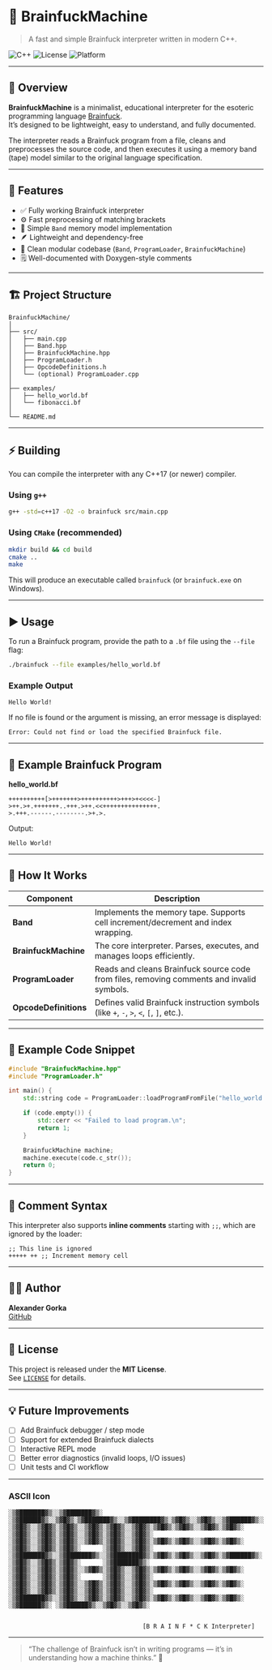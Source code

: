 # 🧠 BrainfuckMachine

> A fast and simple Brainfuck interpreter written in modern C++.

![C++](https://img.shields.io/badge/language-C%2B%2B17-blue)
![License](https://img.shields.io/badge/license-MIT-green)
![Platform](https://img.shields.io/badge/platform-cross--platform-lightgrey)

---

## 📖 Overview

**BrainfuckMachine** is a minimalist, educational interpreter for the esoteric programming language [Brainfuck](https://esolangs.org/wiki/Brainfuck).  
It’s designed to be lightweight, easy to understand, and fully documented.

The interpreter reads a Brainfuck program from a file, cleans and preprocesses the source code, and then executes it using a memory band (tape) model similar to the original language specification.

---

## 🧩 Features

- ✅ Fully working Brainfuck interpreter  
- ⚙️ Fast preprocessing of matching brackets  
- 🧱 Simple `Band` memory model implementation  
- 🪶 Lightweight and dependency-free  
- 🧰 Clean modular codebase (`Band`, `ProgramLoader`, `BrainfuckMachine`)  
- 🗒️ Well-documented with Doxygen-style comments  

---

## 🏗️ Project Structure

```
BrainfuckMachine/
│
├── src/
│   ├── main.cpp
│   ├── Band.hpp
│   ├── BrainfuckMachine.hpp
│   ├── ProgramLoader.h
│   ├── OpcodeDefinitions.h
│   └── (optional) ProgramLoader.cpp
│
├── examples/
│   ├── hello_world.bf
│   └── fibonacci.bf
│
└── README.md
```

---

## ⚡ Building

You can compile the interpreter with any C++17 (or newer) compiler.

### Using `g++`
```bash
g++ -std=c++17 -O2 -o brainfuck src/main.cpp
```

### Using `CMake` (recommended)
```bash
mkdir build && cd build
cmake ..
make
```

This will produce an executable called `brainfuck` (or `brainfuck.exe` on Windows).

---

## ▶️ Usage

To run a Brainfuck program, provide the path to a `.bf` file using the `--file` flag:

```bash
./brainfuck --file examples/hello_world.bf
```

### Example Output
```
Hello World!
```

If no file is found or the argument is missing, an error message is displayed:
```
Error: Could not find or load the specified Brainfuck file.
```

---

## 🧮 Example Brainfuck Program

**hello_world.bf**
```brainfuck
++++++++++[>+++++++>++++++++++>+++>+<<<<-]
>++.>+.+++++++..+++.>++.<<+++++++++++++++.
>.+++.------.--------.>+.>.
```

Output:
```
Hello World!
```

---

## 🧠 How It Works

| Component | Description |
|------------|-------------|
| **Band** | Implements the memory tape. Supports cell increment/decrement and index wrapping. |
| **BrainfuckMachine** | The core interpreter. Parses, executes, and manages loops efficiently. |
| **ProgramLoader** | Reads and cleans Brainfuck source code from files, removing comments and invalid symbols. |
| **OpcodeDefinitions** | Defines valid Brainfuck instruction symbols (like `+`, `-`, `>`, `<`, `[`, `]`, etc.). |

---

## 🧰 Example Code Snippet

```cpp
#include "BrainfuckMachine.hpp"
#include "ProgramLoader.h"

int main() {
    std::string code = ProgramLoader::loadProgramFromFile("hello_world.bf");

    if (code.empty()) {
        std::cerr << "Failed to load program.\n";
        return 1;
    }

    BrainfuckMachine machine;
    machine.execute(code.c_str());
    return 0;
}
```

---

## 💬 Comment Syntax

This interpreter also supports **inline comments** starting with `;;`, which are ignored by the loader:

```brainfuck
;; This line is ignored
+++++ ++ ;; Increment memory cell
```

---

## 🧑‍💻 Author

**Alexander Gorka**  
[GitHub](https://github.com/AlexanderDotEXE)

---

## 📜 License

This project is released under the **MIT License**.  
See [`LICENSE`](LICENSE) for details.

---

## 💡 Future Improvements

- [ ] Add Brainfuck debugger / step mode  
- [ ] Support for extended Brainfuck dialects  
- [ ] Interactive REPL mode  
- [ ] Better error diagnostics (invalid loops, I/O issues)  
- [ ] Unit tests and CI workflow  

---

### ASCII Icon

```
░▒▓███████▓▒░░▒▓███████▓▒░ ░▒▓██████▓▒░░▒▓█▓▒░▒▓███████▓▒░░▒▓████████▓▒░▒▓█▓▒░░▒▓█▓▒░░▒▓██████▓▒░░▒▓█▓▒░░▒▓█▓▒░ 
░▒▓█▓▒░░▒▓█▓▒░▒▓█▓▒░░▒▓█▓▒░▒▓█▓▒░░▒▓█▓▒░▒▓█▓▒░▒▓█▓▒░░▒▓█▓▒░▒▓█▓▒░      ░▒▓█▓▒░░▒▓█▓▒░▒▓█▓▒░░▒▓█▓▒░▒▓█▓▒░░▒▓█▓▒░ 
░▒▓█▓▒░░▒▓█▓▒░▒▓█▓▒░░▒▓█▓▒░▒▓█▓▒░░▒▓█▓▒░▒▓█▓▒░▒▓█▓▒░░▒▓█▓▒░▒▓█▓▒░      ░▒▓█▓▒░░▒▓█▓▒░▒▓█▓▒░      ░▒▓█▓▒░░▒▓█▓▒░ 
░▒▓███████▓▒░░▒▓███████▓▒░░▒▓████████▓▒░▒▓█▓▒░▒▓█▓▒░░▒▓█▓▒░▒▓██████▓▒░ ░▒▓█▓▒░░▒▓█▓▒░▒▓█▓▒░      ░▒▓███████▓▒░  
░▒▓█▓▒░░▒▓█▓▒░▒▓█▓▒░░▒▓█▓▒░▒▓█▓▒░░▒▓█▓▒░▒▓█▓▒░▒▓█▓▒░░▒▓█▓▒░▒▓█▓▒░      ░▒▓█▓▒░░▒▓█▓▒░▒▓█▓▒░      ░▒▓█▓▒░░▒▓█▓▒░ 
░▒▓█▓▒░░▒▓█▓▒░▒▓█▓▒░░▒▓█▓▒░▒▓█▓▒░░▒▓█▓▒░▒▓█▓▒░▒▓█▓▒░░▒▓█▓▒░▒▓█▓▒░      ░▒▓█▓▒░░▒▓█▓▒░▒▓█▓▒░░▒▓█▓▒░▒▓█▓▒░░▒▓█▓▒░ 
░▒▓███████▓▒░░▒▓█▓▒░░▒▓█▓▒░▒▓█▓▒░░▒▓█▓▒░▒▓█▓▒░▒▓█▓▒░░▒▓█▓▒░▒▓█▓▒░       ░▒▓██████▓▒░ ░▒▓██████▓▒░░▒▓█▓▒░░▒▓█▓▒░ 
                                                                                                                
                                                                                                                
                                     [B R A I N F * C K Interpreter]
```

---

> “The challenge of Brainfuck isn’t in writing programs — it’s in understanding how a machine thinks.” 🧠
